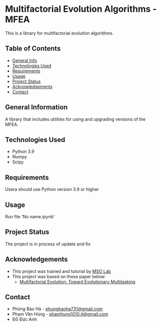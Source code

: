 # Multifactorial Evolution Algorithms - MFEA 
This is a library for multifactorial evolution algorithms. 


## Table of Contents
* [General Info](#general-information)
* [Technologies Used](#technologies-used)
* [Requirements](#requirements)
* [Usage](#usage)
* [Project Status](#project-status)
* [Acknowledgements](#acknowledgements)
* [Contact](#contact)
<!-- * [License](#license) -->


## General Information
A library that includes utilities for using and upgrading versions of the MFEA.

## Technologies Used
- Python 3.9
- Numpy 
- Scipy

## Requirements
Usera should use Python version 3.9 or higher 

## Usage
Run file 'No name.ipynb'


## Project Status
The project is in process of update and fix


## Acknowledgements
- This project was trained and tutorial by [MSO Lab](http://mso.soict.hust.edu.vn/)
- This project was based on these paper below: 
  - [Multifactorial Evolution: Toward Evolutionary Multitasking](https://ieeexplore.ieee.org/abstract/document/7161358)
  

## Contact
- Phùng Bảo Hà - phungbaoha731@gmail.com
- Phạm Văn Hùng - phamhung1010.it@gmail.com
- Đỗ Đức Anh
